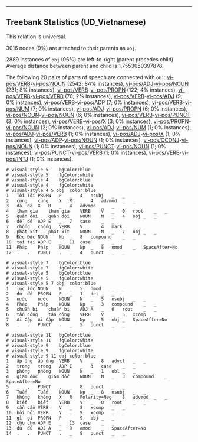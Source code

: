 

--------------------------------------------------------------------------------

## Treebank Statistics (UD_Vietnamese)

This relation is universal.

3016 nodes (9%) are attached to their parents as `obj`.

2889 instances of `obj` (96%) are left-to-right (parent precedes child).
Average distance between parent and child is 1.7553050397878.

The following 20 pairs of parts of speech are connected with `obj`: [vi-pos/VERB]()-[vi-pos/NOUN]() (2542; 84% instances), [vi-pos/ADJ]()-[vi-pos/NOUN]() (231; 8% instances), [vi-pos/VERB]()-[vi-pos/PROPN]() (122; 4% instances), [vi-pos/VERB]()-[vi-pos/VERB]() (70; 2% instances), [vi-pos/VERB]()-[vi-pos/ADJ]() (9; 0% instances), [vi-pos/VERB]()-[vi-pos/ADP]() (7; 0% instances), [vi-pos/VERB]()-[vi-pos/NUM]() (7; 0% instances), [vi-pos/ADJ]()-[vi-pos/PROPN]() (6; 0% instances), [vi-pos/NOUN]()-[vi-pos/NOUN]() (6; 0% instances), [vi-pos/VERB]()-[vi-pos/PUNCT]() (3; 0% instances), [vi-pos/VERB]()-[vi-pos/X]() (3; 0% instances), [vi-pos/PROPN]()-[vi-pos/NOUN]() (2; 0% instances), [vi-pos/ADJ]()-[vi-pos/NUM]() (1; 0% instances), [vi-pos/ADJ]()-[vi-pos/VERB]() (1; 0% instances), [vi-pos/ADJ]()-[vi-pos/X]() (1; 0% instances), [vi-pos/ADP]()-[vi-pos/NOUN]() (1; 0% instances), [vi-pos/CCONJ]()-[vi-pos/NOUN]() (1; 0% instances), [vi-pos/PUNCT]()-[vi-pos/NOUN]() (1; 0% instances), [vi-pos/PUNCT]()-[vi-pos/VERB]() (1; 0% instances), [vi-pos/VERB]()-[vi-pos/INTJ]() (1; 0% instances).


~~~ conllu
# visual-style 5	bgColor:blue
# visual-style 5	fgColor:white
# visual-style 4	bgColor:blue
# visual-style 4	fgColor:white
# visual-style 4 5 obj	color:blue
1	Tôi	Tôi	PROPN	P	_	4	nsubj	_	_
2	cũng	cũng	X	R	_	4	advmod	_	_
3	đã	đã	X	R	_	4	advmod	_	_
4	tham gia	tham gia	VERB	V	_	0	root	_	_
5	quân đội	quân đội	NOUN	N	_	4	obj	_	_
6	để	để	ADP	E	_	7	case	_	_
7	chống	chống	VERB	V	_	4	mark	_	_
8	phát xít	phát xít	NOUN	N	_	7	obj	_	_
9	Đức	Đức	NOUN	Np	_	8	compound	_	_
10	tại	tại	ADP	E	_	11	case	_	_
11	Pháp	Pháp	NOUN	Np	_	8	nmod	_	SpaceAfter=No
12	.	.	PUNCT	.	_	4	punct	_	_

~~~


~~~ conllu
# visual-style 7	bgColor:blue
# visual-style 7	fgColor:white
# visual-style 5	bgColor:blue
# visual-style 5	fgColor:white
# visual-style 5 7 obj	color:blue
1	lúc	lúc	NOUN	N	_	5	nmod	_	_
2	đó	đó	PROPN	P	_	1	det	_	_
3	nước	nước	NOUN	N	_	5	nsubj	_	_
4	Pháp	Pháp	NOUN	Np	_	3	compound	_	_
5	chuẩn bị	chuẩn bị	ADJ	A	_	0	root	_	_
6	tấn công	tấn công	VERB	V	_	5	xcomp	_	_
7	Ai Cập	Ai Cập	NOUN	Np	_	5	obj	_	SpaceAfter=No
8	.	.	PUNCT	.	_	5	punct	_	_

~~~


~~~ conllu
# visual-style 11	bgColor:blue
# visual-style 11	fgColor:white
# visual-style 9	bgColor:blue
# visual-style 9	fgColor:white
# visual-style 9 11 obj	color:blue
1	ấp úng	ấp úng	VERB	V	_	8	advcl	_	_
2	trong	trong	ADP	E	_	3	case	_	_
3	phòng	phòng	NOUN	N	_	1	obl	_	_
4	giám đốc	giám đốc	NOUN	N	_	3	compound	_	SpaceAfter=No
5	,	,	PUNCT	,	_	8	punct	_	_
6	Tuấn	Tuấn	NOUN	Np	_	8	nsubj	_	_
7	không	không	X	R	Polarity=Neg	8	advmod	_	_
8	biết	biết	VERB	V	_	0	root	_	_
9	cần	cần	VERB	V	_	8	xcomp	_	_
10	hỏi	hỏi	VERB	V	_	9	xcomp	_	_
11	gì	gì	PROPN	P	_	9	obj	_	_
12	cho	cho	ADP	E	_	13	case	_	_
13	đủ	đủ	ADJ	A	_	9	amod	_	SpaceAfter=No
14	.	.	PUNCT	.	_	8	punct	_	_

~~~


